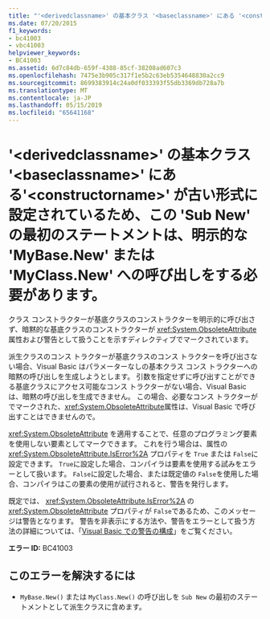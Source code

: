 ```yaml
---
title: "'<derivedclassname>' の基本クラス '<baseclassname>' にある '<constructorname>' が古い形式に設定されているため、この 'Sub New' の最初のステートメントは、明示的な 'MyBase.New' または 'MyClass.New' への呼び出しをする必要があります。"
ms.date: 07/20/2015
f1_keywords:
- bc41003
- vbc41003
helpviewer_keywords:
- BC41003
ms.assetid: 6d7c84db-659f-4388-85cf-38208ad607c3
ms.openlocfilehash: 7475e3b905c317f1e5b2c63eb5354648830a2cc9
ms.sourcegitcommit: 8699383914c24a0df033393f55db3369db728a7b
ms.translationtype: MT
ms.contentlocale: ja-JP
ms.lasthandoff: 05/15/2019
ms.locfileid: "65641168"
---
```

# <a name="first-statement-of-this-sub-new-should-be-an-explicit-call-to-mybasenew-or-myclassnew-because-the-constructorname-in-the-base-class-baseclassname-of-derivedclassname-is-marked-obsolete"></a>'\<derivedclassname>' の基本クラス '\<baseclassname>' にある'\<constructorname>' が古い形式に設定されているため、この 'Sub New' の最初のステートメントは、明示的な 'MyBase.New' または 'MyClass.New' への呼び出しをする必要があります。
クラス コンストラクターが基底クラスのコンストラクターを明示的に呼び出さず、暗黙的な基底クラスのコンストラクターが <xref:System.ObsoleteAttribute> 属性および警告として扱うことを示すディレクティブでマークされています。  
  
 派生クラスのコンス トラクターが基底クラスのコンス トラクターを呼び出さない場合、Visual Basic はパラメーターなしの基本クラス コンス トラクターへの暗黙の呼び出しを生成しようとします。 引数を指定せずに呼び出すことができる基底クラスにアクセス可能なコンス トラクターがない場合、Visual Basic は、暗黙の呼び出しを生成できません。 この場合、必要なコンス トラクターがでマークされた、<xref:System.ObsoleteAttribute>属性は、Visual Basic で呼び出すことはできませんので。  
  
 <xref:System.ObsoleteAttribute> を適用することで、任意のプログラミング要素を使用しない要素としてマークできます。 これを行う場合は、属性の<xref:System.ObsoleteAttribute.IsError%2A> プロパティを `True` または `False`に設定できます。 `True`に設定した場合、コンパイラは要素を使用する試みをエラーとして扱います。 `False`に設定した場合、または既定値の `False`を使用した場合、コンパイラはこの要素の使用が試行されると、警告を発行します。  
  
 既定では、 <xref:System.ObsoleteAttribute.IsError%2A> の <xref:System.ObsoleteAttribute> プロパティが `False`であるため、このメッセージは警告となります。 警告を非表示にする方法や、警告をエラーとして扱う方法の詳細については、「[Visual Basic での警告の構成](/visualstudio/ide/configuring-warnings-in-visual-basic)」をご覧ください。  
  
 **エラー ID:** BC41003  
  
## <a name="to-correct-this-error"></a>このエラーを解決するには  
  
- `MyBase.New()` または `MyClass.New()` の呼び出しを `Sub New` の最初のステートメントとして派生クラスに含めます。
